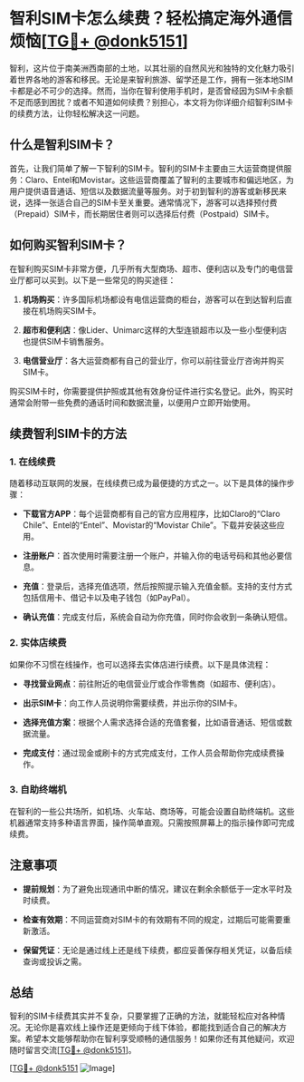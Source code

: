 # 智利SIM卡怎么续费？轻松搞定海外通信烦恼[[TG💪+ @donk5151](https://t.me/s/donk5151)]

智利，这片位于南美洲西南部的土地，以其壮丽的自然风光和独特的文化魅力吸引着世界各地的游客和移民。无论是来智利旅游、留学还是工作，拥有一张本地SIM卡都是必不可少的选择。然而，当你在智利使用手机时，是否曾经因为SIM卡余额不足而感到困扰？或者不知道如何续费？别担心，本文将为你详细介绍智利SIM卡的续费方法，让你轻松解决这一问题。

## 什么是智利SIM卡？

首先，让我们简单了解一下智利的SIM卡。智利的SIM卡主要由三大运营商提供服务：Claro、Entel和Movistar。这些运营商覆盖了智利的主要城市和偏远地区，为用户提供语音通话、短信以及数据流量等服务。对于初到智利的游客或新移民来说，选择一张适合自己的SIM卡至关重要。通常情况下，游客可以选择预付费（Prepaid）SIM卡，而长期居住者则可以选择后付费（Postpaid）SIM卡。

## 如何购买智利SIM卡？

在智利购买SIM卡非常方便，几乎所有大型商场、超市、便利店以及专门的电信营业厅都可以买到。以下是一些常见的购买途径：

1. **机场购买**：许多国际机场都设有电信运营商的柜台，游客可以在到达智利后直接在机场购买SIM卡。
   
2. **超市和便利店**：像Lider、Unimarc这样的大型连锁超市以及一些小型便利店也提供SIM卡销售服务。

3. **电信营业厅**：各大运营商都有自己的营业厅，你可以前往营业厅咨询并购买SIM卡。

购买SIM卡时，你需要提供护照或其他有效身份证件进行实名登记。此外，购买时通常会附带一些免费的通话时间和数据流量，以便用户立即开始使用。

## 续费智利SIM卡的方法

### 1. 在线续费

随着移动互联网的发展，在线续费已成为最便捷的方式之一。以下是具体的操作步骤：

- **下载官方APP**：每个运营商都有自己的官方应用程序，比如Claro的“Claro Chile”、Entel的“Entel”、Movistar的“Movistar Chile”。下载并安装这些应用。
  
- **注册账户**：首次使用时需要注册一个账户，并输入你的电话号码和其他必要信息。

- **充值**：登录后，选择充值选项，然后按照提示输入充值金额。支持的支付方式包括信用卡、借记卡以及电子钱包（如PayPal）。

- **确认充值**：完成支付后，系统会自动为你充值，同时你会收到一条确认短信。

### 2. 实体店续费

如果你不习惯在线操作，也可以选择去实体店进行续费。以下是具体流程：

- **寻找营业网点**：前往附近的电信营业厅或合作零售商（如超市、便利店）。

- **出示SIM卡**：向工作人员说明你需要续费，并出示你的SIM卡。

- **选择充值方案**：根据个人需求选择合适的充值套餐，比如语音通话、短信或数据流量。

- **完成支付**：通过现金或刷卡的方式完成支付，工作人员会帮助你完成续费操作。

### 3. 自助终端机

在智利的一些公共场所，如机场、火车站、商场等，可能会设置自助终端机。这些机器通常支持多种语言界面，操作简单直观。只需按照屏幕上的指示操作即可完成续费。

## 注意事项

- **提前规划**：为了避免出现通讯中断的情况，建议在剩余余额低于一定水平时及时续费。

- **检查有效期**：不同运营商对SIM卡的有效期有不同的规定，过期后可能需要重新激活。

- **保留凭证**：无论是通过线上还是线下续费，都应妥善保存相关凭证，以备后续查询或投诉之需。

## 总结

智利的SIM卡续费其实并不复杂，只要掌握了正确的方法，就能轻松应对各种情况。无论你是喜欢线上操作还是更倾向于线下体验，都能找到适合自己的解决方案。希望本文能够帮助你在智利享受顺畅的通信服务！如果你还有其他疑问，欢迎随时留言交流[[TG💪+ @donk5151](https://t.me/s/donk5151)]。

[[TG💪+ @donk5151](https://t.me/s/donk5151) ![Image](https://i.postimg.cc/rwNCRYN7/Snipaste-2025-04-30-17-27-05.png)]